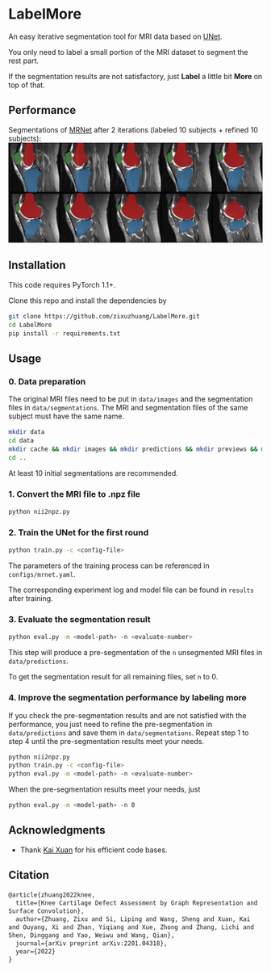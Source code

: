 # LabelMore
An easy iterative segmentation tool for MRI data based on [UNet](https://arxiv.org/abs/1505.04597).

You only need to label a small portion of the MRI dataset to segment the rest part.

If the segmentation results are not satisfactory, just **Label** a little bit **More** on top of that.

## Performance
Segmentations of [MRNet](https://stanfordmlgroup.github.io/competitions/mrnet/) after 2 iterations (labeled 10 subjects + refined 10 subjects):
![Teaser image](figures/demo.png)

## Installation
This code requires PyTorch 1.1+.

Clone this repo and install the dependencies by
```bash
git clone https://github.com/zixuzhuang/LabelMore.git
cd LabelMore
pip install -r requirements.txt
```

## Usage
### 0. Data preparation
The original MRI files need to be put in `data/images` and the segmentation files in `data/segmentations`. The MRI and segmentation files of the same subject must have the same name.
```bash
mkdir data 
cd data
mkdir cache && mkdir images && mkdir predictions && mkdir previews && mkdir segmentations
cd ..
```
At least 10 initial segmentations are recommended.

### 1. Convert the MRI file to .npz file
```bash
python nii2npz.py
```

### 2. Train the UNet for the first round
```bash
python train.py -c <config-file>
```
The parameters of the training process can be referenced in `configs/mrnet.yaml`.

The corresponding experiment log and model file can be found in `results` after training.

### 3. Evaluate the segmentation result

```bash
python eval.py -m <model-path> -n <evaluate-number>
```

This step will produce a pre-segmentation of the `n` unsegmented MRI files in `data/predictions`. 

To get the segmentation result for all remaining files, set `n` to 0.

### 4. Improve the segmentation performance by labeling more
If you check the pre-segmentation results and are not satisfied with the performance, you just need to refine the pre-segmentation in `data/predictions` and save them in `data/segmentations`. Repeat step 1 to step 4 until the pre-segmentation results meet your needs.
```bash
python nii2npz.py
python train.py -c <config-file>
python eval.py -m <model-path> -n <evaluate-number>
```

When the pre-segmentation results meet your needs, just
```bash
python eval.py -m <model-path> -n 0
```

## Acknowledgments
- Thank [Kai Xuan](https://github.com/woxuankai) for his efficient code bases.

## Citation
```
@article{zhuang2022knee,
  title={Knee Cartilage Defect Assessment by Graph Representation and Surface Convolution},
  author={Zhuang, Zixu and Si, Liping and Wang, Sheng and Xuan, Kai and Ouyang, Xi and Zhan, Yiqiang and Xue, Zhong and Zhang, Lichi and Shen, Dinggang and Yao, Weiwu and Wang, Qian},
  journal={arXiv preprint arXiv:2201.04318},
  year={2022}
}
```